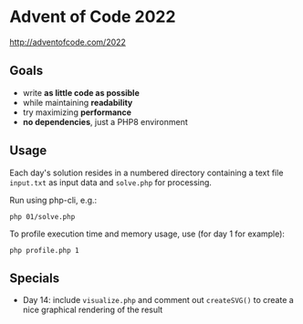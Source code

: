 # Advent of Code 2022
http://adventofcode.com/2022

## Goals

* write **as little code as possible**
* while maintaining **readability**
* try maximizing **performance**
* **no dependencies**, just a PHP8 environment

## Usage

Each day's solution resides in a numbered directory containing a text file `input.txt` as input data and `solve.php` for processing.

Run using php-cli, e.g.:

`php 01/solve.php`

To profile execution time and memory usage, use (for day 1 for example):

`php profile.php 1`

## Specials

* Day 14: include `visualize.php` and comment out `createSVG()` to create a nice graphical rendering of the result